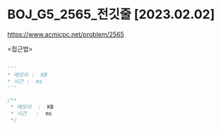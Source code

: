 # BOJ_G5_2565_전깃줄 [2023.02.02]
https://www.acmicpc.net/problem/2565

<접근법>
```

```




```python
'''
* 메모리 :  KB
* 시간 :  ms
'''

```




```java
/**
 * 메모리  :  KB
 * 시간   :  ms
 */
```

